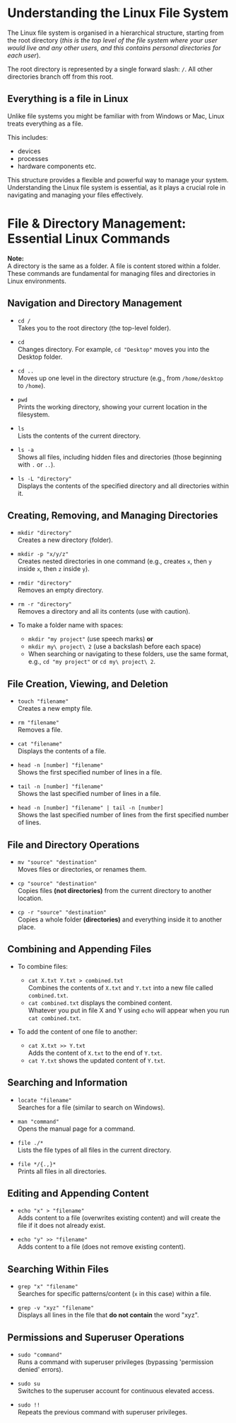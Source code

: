 # Understanding the Linux File System

The Linux file system is organised in a hierarchical structure, starting from the root directory (*this is the top level of the file system where your user would live and any other users, and this contains personal directories for each user*).

The root directory is represented by a single forward slash: `/`. All other directories branch off from this root.

## Everything is a file in Linux

Unlike file systems you might be familiar with from Windows or Mac, Linux treats everything as a file.

This includes: 
- devices
- processes
- hardware components etc.

This structure provides a flexible and powerful way to manage your system. Understanding the Linux file system is essential, as it plays a crucial role in navigating and managing your files effectively.

# File & Directory Management: Essential Linux Commands

**Note:**  
A directory is the same as a folder. A file is content stored within a folder. These commands are fundamental for managing files and directories in Linux environments.


## Navigation and Directory Management

- `cd /`  
  Takes you to the root directory (the top-level folder).

- `cd`  
  Changes directory. For example, `cd "Desktop"` moves you into the Desktop folder.

- `cd ..`  
  Moves up one level in the directory structure (e.g., from `/home/desktop` to `/home`).

- `pwd`  
  Prints the working directory, showing your current location in the filesystem.

- `ls`  
  Lists the contents of the current directory.

- `ls -a`  
  Shows all files, including hidden files and directories (those beginning with `.` or `..`).

- `ls -L "directory"`  
  Displays the contents of the specified directory and all directories within it.

## Creating, Removing, and Managing Directories

- `mkdir "directory"`  
  Creates a new directory (folder).

- `mkdir -p "x/y/z"`  
  Creates nested directories in one command (e.g., creates `x`, then `y` inside `x`, then `z` inside `y`).

- `rmdir "directory"`  
  Removes an empty directory.

- `rm -r "directory"`  
  Removes a directory and all its contents (use with caution).

- To make a folder name with spaces:  
  - `mkdir "my project"` (use speech marks) **or**
  - `mkdir my\ project\ 2` (use a backslash before each space)  
   - When searching or navigating to these folders, use the same format, e.g., `cd "my project"` or `cd my\ project\ 2`.

## File Creation, Viewing, and Deletion

- `touch "filename"`  
  Creates a new empty file.

- `rm "filename"`  
  Removes a file.

- `cat "filename"`  
  Displays the contents of a file.

- `head -n [number] "filename"`  
  Shows the first specified number of lines in a file.

- `tail -n [number] "filename"`  
  Shows the last specified number of lines in a file.

- `head -n [number] "filename" | tail -n [number]`  
  Shows the last specified number of lines from the first specified number of lines.

## File and Directory Operations

- `mv "source" "destination"`  
  Moves files or directories, or renames them.

- `cp "source" "destination"`  
  Copies files **(not directories)** from the current directory to another location.

- `cp -r "source" "destination"`  
  Copies a whole folder **(directories)** and everything inside it to another place.

## Combining and Appending Files

- To combine files:  
  - `cat X.txt Y.txt > combined.txt`  
    Combines the contents of `X.txt` and `Y.txt` into a new file called `combined.txt`.
  - `cat combined.txt` displays the combined content.  
    Whatever you put in file X and Y using `echo` will appear when you run `cat combined.txt`.

- To add the content of one file to another:  
  - `cat X.txt >> Y.txt`  
    Adds the content of `X.txt` to the end of `Y.txt`.
  - `cat Y.txt` shows the updated content of `Y.txt`.

## Searching and Information

- `locate "filename"`  
  Searches for a file (similar to search on Windows).

- `man "command"`  
  Opens the manual page for a command.

- `file ./*`  
  Lists the file types of all files in the current directory.

- `file */{.,}*`  
  Prints all files in all directories.

## Editing and Appending Content

- `echo "x" > "filename"`  
  Adds content to a file (overwrites existing content) and will create the file if it does not already exist.

- `echo "y" >> "filename"`  
  Adds content to a file (does not remove existing content).

## Searching Within Files

- `grep "x" "filename"`  
  Searches for specific patterns/content (`x` in this case) within a file.

- `grep -v "xyz" "filename"`  
  Displays all lines in the file that **do not contain** the word "xyz".

## Permissions and Superuser Operations

- `sudo "command"`  
  Runs a command with superuser privileges (bypassing 'permission denied' errors).

- `sudo su`  
  Switches to the superuser account for continuous elevated access.

- `sudo !!`  
  Repeats the previous command with superuser privileges.
